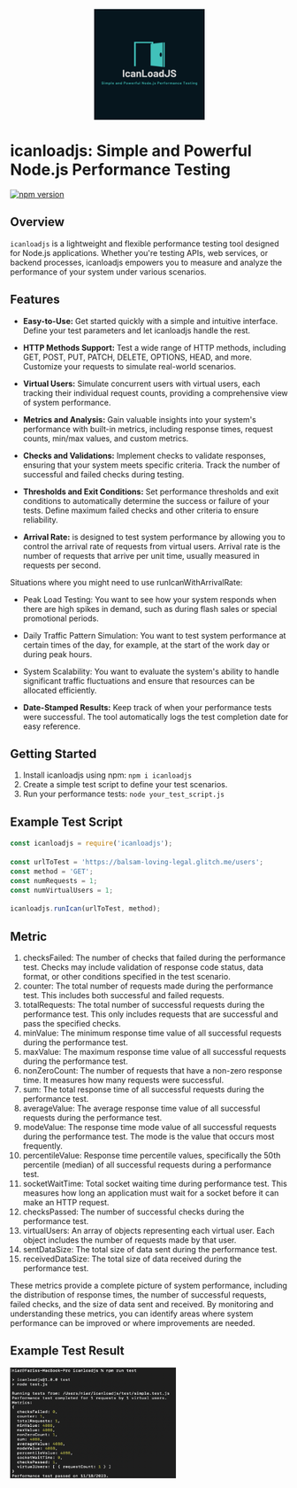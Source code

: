 
<img src="https://github.com/modalqa/icanloadjs/raw/main/media/IcanLoadJS-logo.png" alt="icanloadjs Logo" width="200" height="200" style="display:block; margin:auto;">

# icanloadjs: Simple and Powerful Node.js Performance Testing

[![npm version](https://img.shields.io/npm/v/icanloadjs.svg)](https://www.npmjs.com/package/icanloadjs)

## Overview
`icanloadjs` is a lightweight and flexible performance testing tool designed for Node.js applications. Whether you're testing APIs, web services, or backend processes, icanloadjs empowers you to measure and analyze the performance of your system under various scenarios.

## Features

- **Easy-to-Use:** Get started quickly with a simple and intuitive interface. Define your test parameters and let icanloadjs handle the rest.

- **HTTP Methods Support:** Test a wide range of HTTP methods, including GET, POST, PUT, PATCH, DELETE, OPTIONS, HEAD, and more. Customize your requests to simulate real-world scenarios.

- **Virtual Users:** Simulate concurrent users with virtual users, each tracking their individual request counts, providing a comprehensive view of system performance.

- **Metrics and Analysis:** Gain valuable insights into your system's performance with built-in metrics, including response times, request counts, min/max values, and custom metrics.

- **Checks and Validations:** Implement checks to validate responses, ensuring that your system meets specific criteria. Track the number of successful and failed checks during testing.

- **Thresholds and Exit Conditions:** Set performance thresholds and exit conditions to automatically determine the success or failure of your tests. Define maximum failed checks and other criteria to ensure reliability.

- **Arrival Rate:** is designed to test system performance by allowing you to control the arrival rate of requests from virtual users. Arrival rate is the number of requests that arrive per unit time, usually measured in requests per second.

Situations where you might need to use runIcanWithArrivalRate:
- Peak Load Testing: You want to see how your system responds when there are high spikes in demand, such as during flash sales or special promotional periods.
- Daily Traffic Pattern Simulation: You want to test system performance at certain times of the day, for example, at the start of the work day or during peak hours.
- System Scalability: You want to evaluate the system's ability to handle significant traffic fluctuations and ensure that resources can be allocated efficiently.

- **Date-Stamped Results:** Keep track of when your performance tests were successful. The tool automatically logs the test completion date for easy reference.

## Getting Started

1. Install icanloadjs using npm: `npm i icanloadjs`
2. Create a simple test script to define your test scenarios.
3. Run your performance tests: `node your_test_script.js`

## Example Test Script

```javascript
const icanloadjs = require('icanloadjs');

const urlToTest = 'https://balsam-loving-legal.glitch.me/users';
const method = 'GET';
const numRequests = 1;
const numVirtualUsers = 1;

icanloadjs.runIcan(urlToTest, method);
```
## Metric
1. checksFailed: The number of checks that failed during the performance test. Checks may include validation of response code status, data format, or other conditions specified in the test scenario.
2. counter: The total number of requests made during the performance test. This includes both successful and failed requests.
3. totalRequests: The total number of successful requests during the performance test. This only includes requests that are successful and pass the specified checks.
4. minValue: The minimum response time value of all successful requests during the performance test.
5. maxValue: The maximum response time value of all successful requests during the performance test.
6. nonZeroCount: The number of requests that have a non-zero response time. It measures how many requests were successful.
7. sum: The total response time of all successful requests during the performance test.
8. averageValue: The average response time value of all successful requests during the performance test.
9. modeValue: The response time mode value of all successful requests during the performance test. The mode is the value that occurs most frequently.
10. percentileValue: Response time percentile values, specifically the 50th percentile (median) of all successful requests during a performance test.
11. socketWaitTime: Total socket waiting time during performance test. This measures how long an application must wait for a socket before it can make an HTTP request.
12. checksPassed: The number of successful checks during the performance test.
13. virtualUsers: An array of objects representing each virtual user. Each object includes the number of requests made by that user.
14. sentDataSize: The total size of data sent during the performance test.
15. receivedDataSize: The total size of data received during the performance test.

These metrics provide a complete picture of system performance, including the distribution of response times, the number of successful requests, failed checks, and the size of data sent and received. By monitoring and understanding these metrics, you can identify areas where system performance can be improved or where improvements are needed.

## Example Test Result

<img src="https://github.com/modalqa/icanloadjs/raw/main/media/icanloadjs-result.png" alt="icanloadjs Result" width="300" height="200">


